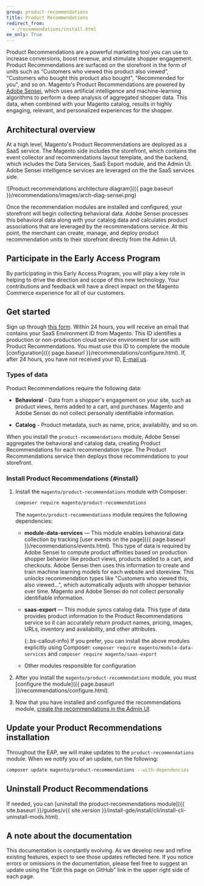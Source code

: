 ```yaml
---
group: product-recommendations
title: Product Recommendations
redirect_from:
  - /recommendations/install.html
ee_only: True
---
```


Product Recommendations are a powerful marketing tool you can use to increase conversions, boost revenue, and stimulate shopper engagement. Product Recommendations are surfaced on the storefront in the form of units such as “Customers who viewed this product also viewed”, “Customers who bought this product also bought", "Recommended for you", and so on. Magento's Product Recommendations are powered by [Adobe Sensei](https://www.adobe.com/sensei.html), which uses artificial intelligence and machine-learning algorithms to perform a deep analysis of aggregated shopper data. This data, when combined with your Magento catalog, results in highly engaging, relevant, and personalized experiences for the shopper.

## Architectural overview

At a high level, Magento's Product Recommendations are deployed as a SaaS service. The Magento side includes the storefront, which contains the event collector and recommendations layout template, and the backend, which includes the Data Services, SaaS Export module, and the Admin UI. Adobe Sensei intelligence services are leveraged on the the SaaS services side.

   ![Product recommendations architecture diagram]({{ page.baseurl }}/recommendations/images/arch-diag-sensei.png)

Once the recommendation modules are installed and configured, your storefront will begin collecting behavioral data. Adobe Sensei processes this behavioral data along with your catalog data and calculates product associations that are leveraged by the recommendations service. At this point, the merchant can create, manage, and deploy product recommendation units to their storefront directly from the Admin UI.

## Participate in the Early Access Program

By participating in this Early Access Program, you will play a key role in helping to drive the direction and scope of this new technology. Your contributions and feedback will have a direct impact on the Magento Commerce experience for all of our customers.

## Get started

Sign up through [this form](https://forms.gle/VE9VSSj9TMUTJ41u6). Within 24 hours, you will receive an email that contains your SaaS Environment ID from Magento. This ID identifies a production or non-production cloud service environment for use with Product Recommendations. You must use this ID to complete the module [configuration]({{ page.baseurl }}/recommendations/configure.html). If, after 24 hours, you have not received your ID, <a href="mailto:magento-product-recs-feedback@adobe.com">E-mail us</a>.

### Types of data

Product Recommendations require the following data:

-  **Behavioral** - Data from a shopper's engagement on your site, such as product views, items added to a cart, and purchases. Magento and Adobe Sensei do not collect personally identifiable information.

-  **Catalog** - Product metadata, such as name, price, availability, and so on.

When you install the `product-recommendations` module, Adobe Sensei aggregates the behavioral and catalog data, creating Product Recommendations for each recommendation type. The Product Recommendations service then deploys those recommendations to your storefront.

### Install Product Recommendations {#install}

1. Install the `magento/product-recommendations` module with Composer:

   ```bash
   composer require magento/product-recommendations
   ```

   The `magento/product-recommendations` module requires the following dependencies:

   -  **module-data-services** — This module enables behavioral data collection by tracking [user events on the page]({{ page.baseurl }}/recommendations/events.html). This type of data is required by Adobe Sensei to compute product affinities based on production shopper behavior like product views, products added to a cart, and checkouts. Adobe Sensei then uses this information to create and train machine learning models for each website and storeview. This unlocks recommendation types like "Customers who viewed this, also viewed...", which automatically adjusts with shopper behavior over time. Magento and Adobe Sensei do not collect personally identifiable information.

   -  **saas-export** — This module syncs catalog data. This type of data provides product information to the Product Recommendations service so it can accurately return product names, pricing, images, URLs, inventory and availability, and other attributes.

       {:.bs-callout-info}
       If you prefer, you can install the above modules explicitly using Composer: `composer require magento/module-data-services` and `composer require magento/saas-export`

   -  Other modules responsible for configuration

1. After you install the `magento/product-recommendations` module, you must [configure the module]({{ page.baseurl }}/recommendations/configure.html).

1. Now that you have installed and configured the recommendations module, [create the recommendations in the Admin UI](https://docs.magento.com/m2/ee/user_guide/marketing/create-new-rec.html).

## Update your Product Recommendations installation

Throughout the EAP, we will make updates to the `product-recommendations` module. When we notify you of an update, run the following:

```bash
composer update magento/product-recommendations --with-dependencies
```

## Uninstall Product Recommendations

If needed, you can [uninstall the product-recommendations module]({{ site.baseurl }}/guides/v{{ site.version }}/install-gde/install/cli/install-cli-uninstall-mods.html).

## A note about the documentation

This documentation is constantly evolving. As we develop new and refine existing features, expect to see those updates reflected here. If you notice errors or omissions in the documentation, please feel free to suggest an update using the "Edit this page on GitHub" link in the upper right side of each page.

